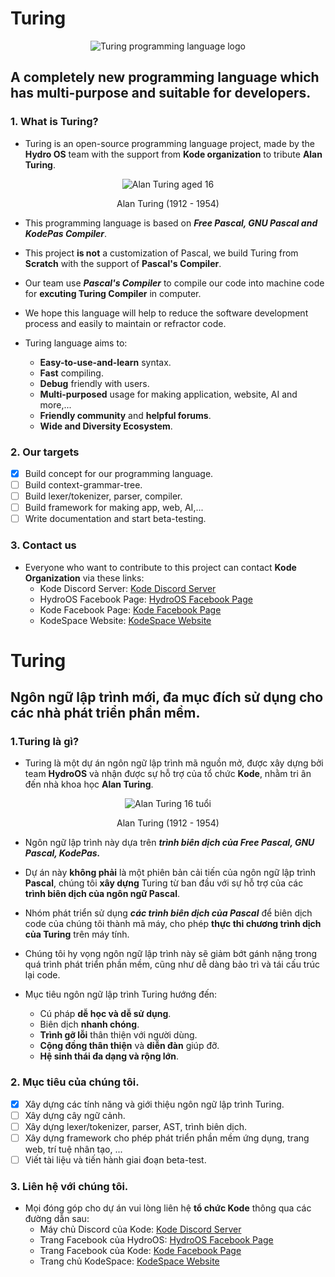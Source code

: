 # Turing

<p align="center">
 <img src="https://i.ibb.co/qr0BG2c/Picture1.png" alt="Turing programming language logo" />
</p>

## A completely new programming language which has multi-purpose and suitable for developers.
### 1. What is Turing?
* Turing is an open-source programming language project, made by the **Hydro OS** team with the support from **Kode organization** to tribute **Alan Turing**.

<p align="center">
<img src="https://upload.wikimedia.org/wikipedia/commons/a/a1/Alan_Turing_Aged_16.jpg" alt="Alan Turing aged 16"/>
<p align="center"> Alan Turing (1912 - 1954)</p>
</p>

* This programming language is based on ***Free Pascal, GNU Pascal and KodePas Compiler***.
* This project **is not** a customization of Pascal, we build Turing from **Scratch** with the support of **Pascal's Compiler**.
* Our team use ***Pascal's Compiler*** to compile our code into machine code for **excuting Turing Compiler** in computer.
* We hope this language will help to reduce the software development process and easily to maintain or refractor code.

* Turing language aims to:
  * **Easy-to-use-and-learn** syntax.
  * **Fast** compiling.
  * **Debug** friendly with users.
  * **Multi-purposed** usage for making application, website, AI and more,...
  * **Friendly community** and **helpful forums**.
  * **Wide and Diversity Ecosystem**.

### 2. Our targets
  - [x] Build concept for our programming language.
  - [ ] Build context-grammar-tree.
  - [ ] Build lexer/tokenizer, parser,  compiler.
  - [ ] Build framework for making app, web, AI,...
  - [ ] Write documentation and start beta-testing.
 
### 3. Contact us
  * Everyone who want to contribute to this project can contact **Kode Organization** via these links:
     * Kode Discord Server: [Kode Discord Server](https://discord.gg/33fmGezE)
     * HydroOS Facebook Page: [HydroOS Facebook Page](https://www.facebook.com/hydroos.dev)
     * Kode Facebook Page: [Kode Facebook Page](https://www.facebook.com/kode.page)
     * KodeSpace Website: [KodeSpace Website](https://www.kodelang.dev)

# Turing
## Ngôn ngữ lập trình mới, đa mục đích sử dụng cho các nhà phát triển phần mềm.
### 1.Turing là gì?

* Turing là một dự án ngôn ngữ lập trình mã nguồn mở, được xây dựng bởi team **HydroOS** và nhận được sự hỗ trợ của tổ chức **Kode**, nhằm tri ân đến nhà khoa học **Alan Turing**.

<p align="center">
<img src="https://upload.wikimedia.org/wikipedia/commons/a/a1/Alan_Turing_Aged_16.jpg" alt="Alan Turing 16 tuổi"/>
<p align="center"> Alan Turing (1912 - 1954)</p>
</p>

* Ngôn ngữ lập trình này dựa trên ***trình biên dịch của Free Pascal, GNU Pascal, KodePas.***
* Dự án này **không phải** là một phiên bản cải tiến của ngôn ngữ lập trình **Pascal**, chúng tôi **xây dựng** Turing từ ban đầu với sự hỗ trợ của các **trình biên dịch của ngôn ngữ Pascal**.
* Nhóm phát triển sử dụng ***các trình biên dịch của Pascal*** để biên dịch code của chúng tôi thành mã máy, cho phép **thực thi chương trình dịch của Turing** trên máy tính.
* Chúng tôi hy vọng ngôn ngữ lập trình này sẽ giảm bớt gánh nặng trong quá trình phát triển phần mềm, cũng như dễ dàng bảo trì và tái cấu trúc lại code.

* Mục tiêu ngôn ngữ lập trình Turing hướng đến:
  * Cú pháp **dễ học và dễ sử dụng**.
  * Biên dịch **nhanh chóng**.
  * **Trình gỡ lỗi** thân thiện với người dùng.
  * **Cộng đồng thân thiện** và **diễn đàn** giúp đỡ.
  * **Hệ sinh thái đa dạng và rộng lớn**.

### 2. Mục tiêu của chúng tôi.
- [x] Xây dựng các tính năng và giới thiệu ngôn ngữ lập trình Turing.
- [ ] Xây dựng cây ngữ cảnh.
- [ ] Xây dựng lexer/tokenizer, parser, AST, trình biên dịch.
- [ ] Xây dựng framework cho phép phát triển phần mềm ứng dụng, trang web, trí tuệ nhân tạo, ...
- [ ] Viết tài liệu và tiến hành giai đoạn beta-test.

### 3. Liên hệ với chúng tôi.
* Mọi đóng góp cho dự án vui lòng liên hệ **tổ chức Kode** thông qua các đường dẫn sau:
  * Máy chủ Discord của Kode: [Kode Discord Server](https://discord.gg/33fmGezE)
  * Trang Facebook của HydroOS: [HydroOS Facebook Page](https://www.facebook.com/hydroos.dev)
  * Trang Facebook của Kode: [Kode Facebook Page](https://www.facebook.com/kode.page)
  * Trang chủ KodeSpace: [KodeSpace Website](https://www.kodelang.dev)
 
